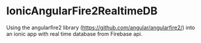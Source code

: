 # IonicAngularFire2RealtimeDB
Using the angularfire2 library (https://github.com/angular/angularfire2/) into an ionic app with real time database from Firebase api.
